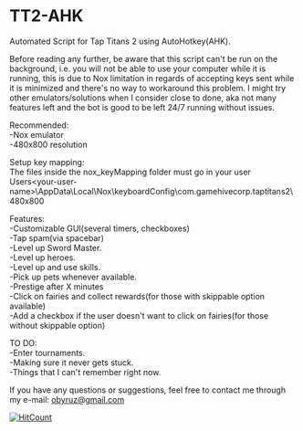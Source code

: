 # TT2-AHK <br />
Automated Script for Tap Titans 2 using AutoHotkey(AHK). <br />

Before reading any further, be aware that this script can't be run on the background, i.e. you will not be able to use your computer while it is running, this is due to Nox limitation in regards of accepting keys sent while it is minimized and there's no way to workaround this problem. I might try other emulators/solutions when I consider close to done, aka not many features left and the bot is good to be left 24/7 running without issues. <br />

Recommended: <br />
-Nox emulator <br />
-480x800 resolution <br />

Setup key mapping: <br />
The files inside the nox_keyMapping folder must go in your user Users\<your-user-name>\AppData\Local\Nox\keyboardConfig\com.gamehivecorp.taptitans2\480x800 <br />

Features: <br />
-Customizable GUI(several timers, checkboxes) <br />
-Tap spam(via spacebar) <br />
-Level up Sword Master. <br />
-Level up heroes. <br />
-Level up and use skills. <br />
-Pick up pets whenever available. <br />
-Prestige after X minutes <br />
-Click on fairies and collect rewards(for those with skippable option available) <br />
-Add a checkbox if the user doesn't want to click on fairies(for those without skippable option) <br />

TO DO: <br />
-Enter tournaments. <br />
-Making sure it never gets stuck. <br />
-Things that I can't remember right now. <br />

If you have any questions or suggestions, feel free to contact me through my e-mail: obyruz@gmail.com <br />

[![HitCount](http://hits.dwyl.io/Obyruz/TT2-AHK.svg)](http://hits.dwyl.io/Obyruz/TT2-AHK)

